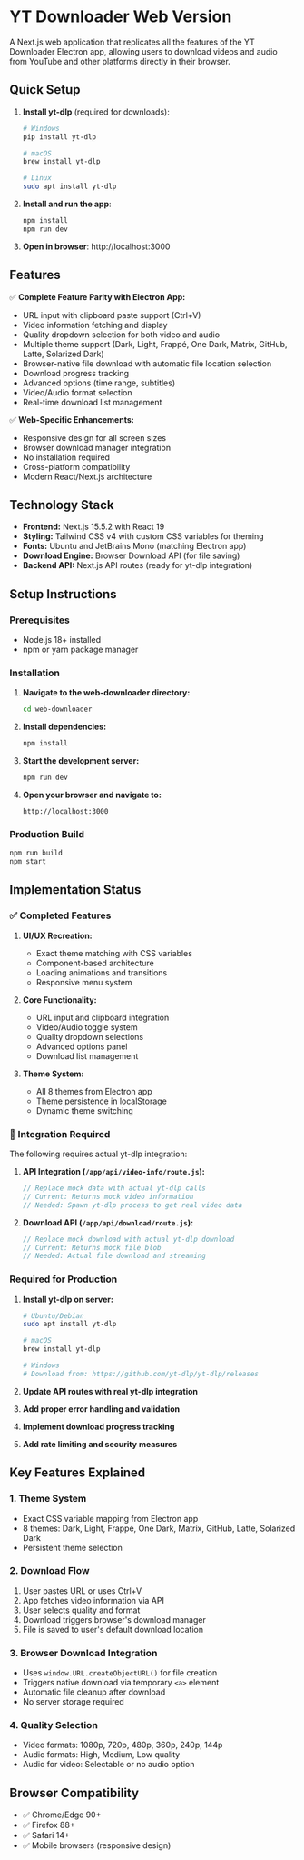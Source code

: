 # YT Downloader Web Version

A Next.js web application that replicates all the features of the YT Downloader Electron app, allowing users to download videos and audio from YouTube and other platforms directly in their browser.

## Quick Setup

1. **Install yt-dlp** (required for downloads):
   ```bash
   # Windows
   pip install yt-dlp
   
   # macOS  
   brew install yt-dlp
   
   # Linux
   sudo apt install yt-dlp
   ```

2. **Install and run the app**:
   ```bash
   npm install
   npm run dev
   ```

3. **Open in browser**: http://localhost:3000

## Features

✅ **Complete Feature Parity with Electron App:**
- URL input with clipboard paste support (Ctrl+V)
- Video information fetching and display
- Quality dropdown selection for both video and audio
- Multiple theme support (Dark, Light, Frappé, One Dark, Matrix, GitHub, Latte, Solarized Dark)
- Browser-native file download with automatic file location selection
- Download progress tracking
- Advanced options (time range, subtitles)
- Video/Audio format selection
- Real-time download list management

✅ **Web-Specific Enhancements:**
- Responsive design for all screen sizes
- Browser download manager integration
- No installation required
- Cross-platform compatibility
- Modern React/Next.js architecture

## Technology Stack

- **Frontend:** Next.js 15.5.2 with React 19
- **Styling:** Tailwind CSS v4 with custom CSS variables for theming
- **Fonts:** Ubuntu and JetBrains Mono (matching Electron app)
- **Download Engine:** Browser Download API (for file saving)
- **Backend API:** Next.js API routes (ready for yt-dlp integration)

## Setup Instructions

### Prerequisites
- Node.js 18+ installed
- npm or yarn package manager

### Installation

1. **Navigate to the web-downloader directory:**
   ```bash
   cd web-downloader
   ```

2. **Install dependencies:**
   ```bash
   npm install
   ```

3. **Start the development server:**
   ```bash
   npm run dev
   ```

4. **Open your browser and navigate to:**
   ```
   http://localhost:3000
   ```

### Production Build

```bash
npm run build
npm start
```

## Implementation Status

### ✅ Completed Features
1. **UI/UX Recreation:**
   - Exact theme matching with CSS variables
   - Component-based architecture
   - Loading animations and transitions
   - Responsive menu system

2. **Core Functionality:**
   - URL input and clipboard integration
   - Video/Audio toggle system
   - Quality dropdown selections
   - Advanced options panel
   - Download list management

3. **Theme System:**
   - All 8 themes from Electron app
   - Theme persistence in localStorage
   - Dynamic theme switching

### 🚧 Integration Required

The following requires actual yt-dlp integration:

1. **API Integration (`/app/api/video-info/route.js`):**
   ```javascript
   // Replace mock data with actual yt-dlp calls
   // Current: Returns mock video information
   // Needed: Spawn yt-dlp process to get real video data
   ```

2. **Download API (`/app/api/download/route.js`):**
   ```javascript
   // Replace mock download with actual yt-dlp download
   // Current: Returns mock file blob
   // Needed: Actual file download and streaming
   ```

### Required for Production

1. **Install yt-dlp on server:**
   ```bash
   # Ubuntu/Debian
   sudo apt install yt-dlp
   
   # macOS
   brew install yt-dlp
   
   # Windows
   # Download from: https://github.com/yt-dlp/yt-dlp/releases
   ```

2. **Update API routes with real yt-dlp integration**
3. **Add proper error handling and validation**
4. **Implement download progress tracking**
5. **Add rate limiting and security measures**

## Key Features Explained

### 1. Theme System
- Exact CSS variable mapping from Electron app
- 8 themes: Dark, Light, Frappé, One Dark, Matrix, GitHub, Latte, Solarized Dark
- Persistent theme selection

### 2. Download Flow
1. User pastes URL or uses Ctrl+V
2. App fetches video information via API
3. User selects quality and format
4. Download triggers browser's download manager
5. File is saved to user's default download location

### 3. Browser Download Integration
- Uses `window.URL.createObjectURL()` for file creation
- Triggers native download via temporary `<a>` element
- Automatic file cleanup after download
- No server storage required

### 4. Quality Selection
- Video formats: 1080p, 720p, 480p, 360p, 240p, 144p
- Audio formats: High, Medium, Low quality
- Audio for video: Selectable or no audio option

## Browser Compatibility

- ✅ Chrome/Edge 90+
- ✅ Firefox 88+
- ✅ Safari 14+
- ✅ Mobile browsers (responsive design)
